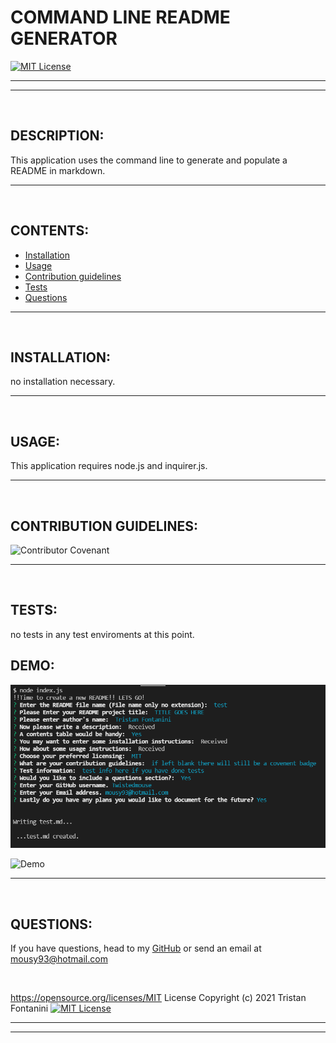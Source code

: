 # COMMAND LINE README GENERATOR 
  
  [![MIT License](https://img.shields.io/badge/MIT-Licence-yellow)](https://opensource.org/licenses/MIT)

--- 
--- 

<br>

## DESCRIPTION: 
This application uses the command line to generate and populate a README in markdown.



---

<br>

## CONTENTS:
* [Installation](#INSTALLATION:)
* [Usage](#USAGE:)
* [Contribution guidelines](#CONTRIBUTION-GUIDELINES:)
* [Tests](#TESTS:)
* [Questions](#QUESTIONS:)



---

<br>

## INSTALLATION:

no installation necessary.


---

<br>

## USAGE: 


This application requires node.js and inquirer.js.



---

<br>

## CONTRIBUTION GUIDELINES:


![Contributor Covenant](https://img.shields.io/badge/Contributor%20Covenant-2.0-4baaaa.svg)
 



---

<br>

## TESTS:

no tests in any test enviroments at this point.


## DEMO: 


![demoShot](Develop/video-demo/demoshot.png)


![Demo](Develop/video-demo/demo-gif.gif)



---

<br>

## QUESTIONS: 
If you have questions, head to my [GitHub](https://github.com/Twistedmouse) 
or send an email at mousy93@hotmail.com



 <br>




https://opensource.org/licenses/MIT License
Copyright (c) 2021 Tristan Fontanini
[![MIT License](https://img.shields.io/badge/MIT-Licence-yellow)](https://opensource.org/licenses/MIT)


---
---


